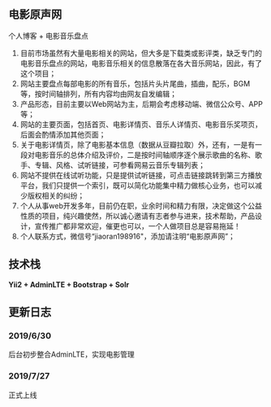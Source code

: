 ## 电影原声网
个人博客 + 电影音乐盘点
1. 目前市场虽然有大量电影相关的网站，但大多是下载类或影评类，缺乏专门的电影音乐盘点的网站，电影音乐相关的信息散落在各大音乐网站，因此，有了这个项目；
2. 网站主要盘点每部电影的所有音乐，包括片头片尾曲，插曲，配乐，BGM等，按时间轴排列，所有内容均由网友自发编辑；
3. 产品形态，目前主要以Web网站为主，后期会考虑移动端、微信公众号、APP等；
4. 网站的主要页面，包括首页、电影详情页、音乐人详情页、电影音乐奖项页，后面会酌情添加其他页面；
5. 关于电影详情页，除了电影基本信息（数据从豆瓣拉取）外，还有，一是有一段对电影音乐的总体介绍及评价，二是按时间轴顺序逐个展示歌曲的名称、歌手、专辑、风格、试听链接，可参看网易云音乐专辑列表；
6. 网站不提供在线试听功能，只是提供试听链接，可点击链接跳转到第三方播放平台，我们只提供一个索引，既可以简化功能集中精力做核心业务，也可以减少版权相关的纠纷；
7. 个人从事web开发多年，目前仍在职，业余时间和精力有限，决定做这个公益性质的项目，纯兴趣使然，所以诚心邀请有志者参与进来，技术帮助，产品设计，宣传推广都非常欢迎，催更也可以，一个人做项目总是容易拖延！
8. 个人联系方式，微信号“jiaoran198916"，添加请注明“电影原声网”；

## 技术栈
<strong>Yii2 + AdminLTE + Bootstrap + Solr</strong>
## 更新日志
### 2019/6/30
后台初步整合AdminLTE，实现电影管理
### 2019/7/27
正式上线
